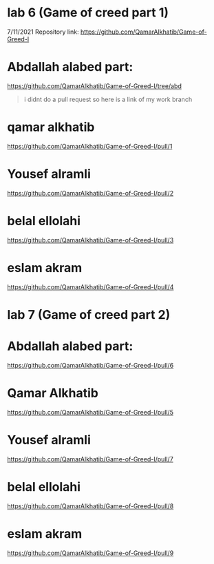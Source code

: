 # lab 6 (Game of creed part 1)
7/11/2021
Repository link: https://github.com/QamarAlkhatib/Game-of-Greed-I

# Abdallah alabed part:
https://github.com/QamarAlkhatib/Game-of-Greed-I/tree/abd

> i didnt do a pull request so here is a link of my work branch 

# qamar alkhatib
https://github.com/QamarAlkhatib/Game-of-Greed-I/pull/1

# Yousef alramli
https://github.com/QamarAlkhatib/Game-of-Greed-I/pull/2

# belal ellolahi
https://github.com/QamarAlkhatib/Game-of-Greed-I/pull/3

# eslam akram
https://github.com/QamarAlkhatib/Game-of-Greed-I/pull/4


# lab 7 (Game of creed part 2)


# Abdallah alabed part:
https://github.com/QamarAlkhatib/Game-of-Greed-I/pull/6

# Qamar Alkhatib
https://github.com/QamarAlkhatib/Game-of-Greed-I/pull/5

# Yousef alramli
https://github.com/QamarAlkhatib/Game-of-Greed-I/pull/7

# belal ellolahi
https://github.com/QamarAlkhatib/Game-of-Greed-I/pull/8

# eslam akram
https://github.com/QamarAlkhatib/Game-of-Greed-I/pull/9